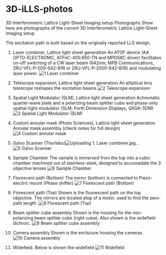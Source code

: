 # 3D-iLLS-photos
3D Interferometric Lattice Light-Sheet Imaging setup Photographs
Show here are photographs of the current 3D Interferometric Lattice Light-Sheet Imaging setup

The excitation path is built based on the originally reported LLS design.


1. Laser combiner, Lattice light sheet generation
An ATOF device (AA OPTO-ELECTRONIC, ATFnC-400.650-TN and MPDS8C driver) facilitates on-off switching of a CW laser beam (642nm; MPB Communications, 2RU-VFL-P-500-642-B1R or 2RU-VFL-P-2000-642-B1R) and modulating laser power.
![1  Laser combiner](https://user-images.githubusercontent.com/84803862/119552625-ba03ed00-bd68-11eb-88f7-394a257d7c1d.jpg)


2. Telescope expansion, Lattice light sheet generation
An elliptical lens telescope reshapes the excitation beams
![2  Telescope expansion](https://user-images.githubusercontent.com/84803862/119552639-bd977400-bd68-11eb-8442-145a20bf31ea.jpg)



3. Spatial Light Modulator (SLM), Lattice light sheet generation
Achromatic quarter-wave plate and a polarizing beam splitter cube and phase-only spatial-light-modulator (SLM; Forth Dimension Displays, QXGA-3DM)
![3  Spatial Light Modulator (SLM)](https://user-images.githubusercontent.com/84803862/119552667-c38d5500-bd68-11eb-8635-0c313d59e20b.jpg)
 

4. Custom annular mask (Photo Sciences), Lattice light sheet generation
Annular mask assembly (check notes for full design)
![4  Custom annular mask ](https://user-images.githubusercontent.com/84803862/119552674-c720dc00-bd68-11eb-8bb3-621769ebd031.jpg)


5. Galvo Scanner (Thorlabs)![Uploading 1. Laser combiner.jpg…]()
![5  Galvo Scanner](https://user-images.githubusercontent.com/84803862/119552688-ca1bcc80-bd68-11eb-82a3-9ca24f7ba87c.jpg)


6. Sample Chamber
The sample is immersed from the top into a cubic chamber machined out of stainless-steel, designed to accomadate the 3 objective lenses
![6  Sample Chamber](https://user-images.githubusercontent.com/84803862/119552691-cc7e2680-bd68-11eb-8492-b9016559d59a.jpg)



7. Florescent path (Bottom)
The mirror (bottom) is connected to Piezo-electric mount (Phase shifter)
![7  Florescent path (Bottom)](https://user-images.githubusercontent.com/84803862/119552696-cee08080-bd68-11eb-847b-4a9cee14038b.jpg)




8. Florescent path (Top)
Shown is the fluorescent path on the top objective. The mirrors are located atop of a motor, used to find the zero-path length.
![8  Florescent path (Top)](https://user-images.githubusercontent.com/84803862/119552705-d1db7100-bd68-11eb-8985-2b5945bec5fe.jpg)



9. Beam splitter cube assembly
Shown is the housing for the non-polarizing beam splitter cube (right cube). Also shown is the widefield dichroic.
![9  Beam splitter cube assembly](https://user-images.githubusercontent.com/84803862/119552711-d43dcb00-bd68-11eb-99d3-f88de2743d1f.jpg)
 


10. Camera assembly
Shown is the enclsoure housing the cameras 
![10  Camera assembly](https://user-images.githubusercontent.com/84803862/119552726-d869e880-bd68-11eb-8e05-9b23b1f3e7c8.jpg)



11. Widefield.
Below is shown the widefield
![11  Widefield](https://user-images.githubusercontent.com/84803862/119552736-db64d900-bd68-11eb-855f-2fbd7bfca5fa.jpg)

